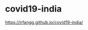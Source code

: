 # covid19-india

<a href='https://irfangg.github.io/covid19-india/'>https://irfangg.github.io/covid19-india/</a>
